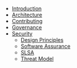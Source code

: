 <!--
SPDX-FileCopyrightText: 2022 Fluid Attacks and Makes contributors

SPDX-License-Identifier: MIT
-->

- [Introduction](./README.md)
- [Architecture](./architecture/README.md)
- [Contributing](./contributing/README.md)
- [Governance](./governance/README.md)
- [Security](./security/README.md)
  - [Design Principles](./security/design-principles.md)
  - [Software Assurance](./security/assurance.md)
  - [SLSA](./security/slsa.md)
  - [Threat Model](./security/threat-model.md)
